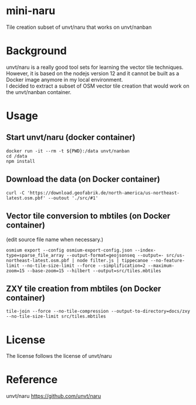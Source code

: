 # mini-naru
Tile creation subset of unvt/naru that works on unvt/nanban

# Background
unvt/naru is a really good tool sets for learning the vector tile techniques.  
However, it is based on the nodejs version 12 and it cannot be built as a Docker image anymore in my local environment.  
I decided to extract a subset of OSM vector tile creation that would work on the unvt/nanban container.

# Usage
## Start unvt/naru (docker container)  
```
docker run -it --rm -t ${PWD}:/data unvt/nanban
cd /data
npm install
```

## Download the data (on Docker container)
```
curl -C 'https://download.geofabrik.de/north-america/us-northeast-latest.osm.pbf' --outout './src/#1'
```

## Vector tile conversion to mbtiles  (on Docker container) 
(edit source file name when necessary.)
```
osmium export --config osmium-export-config.json --index-type=sparse_file_array --output-format=geojsonseq --output=- src/us-northeast-latest.osm.pbf | node filter.js | tippecanoe --no-feature-limit --no-tile-size-limit --force --simplification=2 --maximum-zoom=15 --base-zoom=15 --hilbert --output=src/tiles.mbtiles
```

## ZXY tile creation from mbtiles (on Docker container)
```
tile-join --force --no-tile-compression --output-to-directory=docs/zxy --no-tile-size-limit src/tiles.mbtiles
```

# License 
The license follows the license of unvt/naru

# Reference
unvt/naru https://github.com/unvt/naru